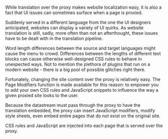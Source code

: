 While translation over the proxy makes website localization easy, it is also a fact that UI issues can sometimes surface when a page is proxied.

Suddenly served in a different language from the one the UI designers anticipated, websites can display a variety of UI quirks. As website translation is still, sadly, more often than not an afterthought, these issues have to be dealt with in the translation pipeline.

Word length differences between the source and target languages might cause the menu to crowd. Differences between the lengths of different text blocks can cause otherwise well-designed CSS rules to behave in unexpected ways. Not to mention the plethora of plugins that run on a modern website - there is a big pool of possible glitches right there.

Fortunately, changing the site content over the proxy is relatively easy. The Page Modifiers function is made available for this reason: to empower you to add your own CSS rules and JavaScript snippets to influence the way a given proxied site looks to the user.

Because the datastream must pass through the proxy to have the translation embedded, the proxy can insert JavaScript modifiers, modify style sheets, even embed entire pages that do not exist on the original site.

CSS rules and JavaScript are injected into each page that is served over the proxy.

